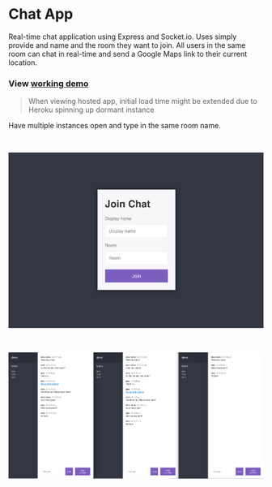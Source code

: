 # Chat App

Real-time chat application using Express and Socket.io.  Uses simply provide and name and the room they want to join.  All users in the same room can chat in real-time and send a Google Maps link to their current location.

### View [working demo](https://chat-app-nds.herokuapp.com/)

> When viewing hosted app, initial load time might be extended due to Heroku spinning up dormant instance

Have multiple instances open and type in the same room name.

<br>

![ss1](screenshots/ss1.png)

<br>

![ss2](screenshots/ss2.png)
